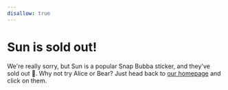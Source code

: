 ```yaml
---
disallow: true
---
```

# Sun is sold out!

We're really sorry, but Sun is a popular Snap Bubba sticker, and they've sold out 🙁. Why not try Alice or Bear? Just head back to [our homepage](https://snapbubba.com) and click on them.